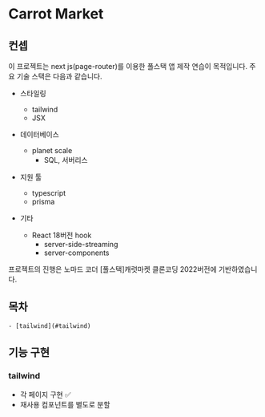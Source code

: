 # Carrot Market

## 컨셉

이 프로젝트는 next js(page-router)를 이용한 풀스택 앱 제작 연습이 목적입니다.
주요 기술 스택은 다음과 같습니다.

- 스타일링

  - tailwind
  - JSX

- 데이터베이스

  - planet scale
    - SQL, 서버리스

- 지원 툴

  - typescript
  - prisma

- 기타
  - React 18버전 hook
    - server-side-streaming
    - server-components

프로젝트의 진행은 노마드 코더 \[풀스택\]캐럿마켓 클론코딩 2022버전에 기반하였습니다.

## 목차

    - [tailwind](#tailwind)

## 기능 구현

### tailwind

- 각 페이지 구현 ✅
- 재사용 컴포넌트를 별도로 분할
